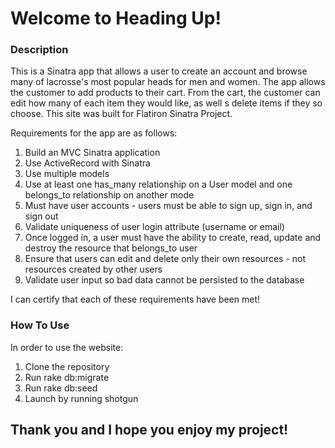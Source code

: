 <h1>Welcome to Heading Up! </h1>

<h3>Description</h3>
<p>This is a Sinatra app that allows a user to create an account and browse many of lacrosse's most popular heads for men and women. The app allows the customer to add products to their cart. From the cart, the customer can edit how many of each item they would like, as well s delete items if they so choose. This site was built for Flatiron Sinatra Project.</p>
<p>Requirements for the app are as follows:</p>
<ol>
  <li>Build an MVC Sinatra application</li>
  <li>Use ActiveRecord with Sinatra</li>
  <li>Use multiple models</li>
  <li>Use at least one has_many relationship on a User model and one belongs_to relationship on another mode</li>
  <li>Must have user accounts - users must be able to sign up, sign in, and sign out</li>
  <li>Validate uniqueness of user login attribute (username or email)</li>
  <li>Once logged in, a user must have the ability to create, read, update and destroy the resource that belongs_to user</li>
  <li>Ensure that users can edit and delete only their own resources - not resources created by other users</li>
  <li>Validate user input so bad data cannot be persisted to the database</li>
 </ol>
 
 <p> I can certify that each of these requirements have been met!</p>
  
<h3>How To Use</h3>
<p>In order to use the website:</p> 
<ol>
  <li>Clone the repository</li>
  <li>Run rake db:migrate</li>
  <li>Run rake db:seed</li>
  <li>Launch by running shotgun</li>
 </ol>
 
 <h2>Thank you and I hope you enjoy my project!</h2>
